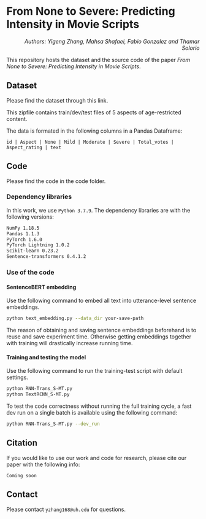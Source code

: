 # From None to Severe: Predicting Intensity in Movie Scripts
<p align="right"><i>Authors: Yigeng Zhang, Mahsa Shafaei, Fabio Gonzalez and Thamar Solorio</i></p> 

This repository hosts the dataset and the source code of the paper *From None to Severe: Predicting Intensity in Movie Scripts*.

## Dataset
Please find the dataset through this link.

This zipfile contains train/dev/test files of 5 aspects of age-restricted content.

The data is formated in the following columns in a Pandas Dataframe:
```
id | Aspect | None | Mild | Moderate | Severe | Total_votes | Aspect_rating | text
```
## Code
Please find the code in the code folder.

### Dependency libraries
In this work, we use `Python 3.7.9`. The dependency libraries are with the following versions:
```bash
NumPy 1.18.5
Pandas 1.1.3
PyTorch 1.6.0
PyTorch Lightning 1.0.2
Scikit-learn 0.23.2
Sentence-transformers 0.4.1.2
```
### Use of the code
#### SentenceBERT embedding
Use the following command to embed all text into utterance-level sentence embeddings.
```bash
python text_embedding.py --data_dir your-save-path
```
The reason of obtaining and saving sentence embeddings beforehand is to reuse and save experiment time. Otherwise getting embeddings together with training will drastically increase running time.
#### Training and testing the model
Use the following command to run the training-test script with default settings.
```bash
python RNN-Trans_S-MT.py
python TextRCNN_S-MT.py
```
To test the code correctness without running the full training cycle, a fast dev run on a single batch is available using the following command:
```bash
python RNN-Trans_S-MT.py --dev_run
```
## Citation
If you would like to use our work and code for research, please cite our paper with the following info:
```
Coming soon
```
## Contact
Please contact `yzhang168@uh.edu` for questions.
